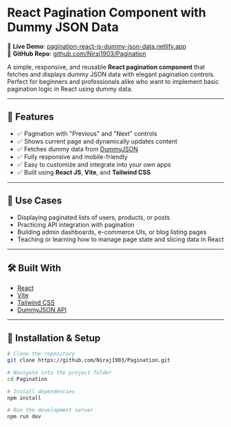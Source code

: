 # React Pagination Component with Dummy JSON Data

🔗 **Live Demo**: [pagination-react-js-dummy-json-data.netlify.app](https://pagination-react-js-dummy-json-data.netlify.app/)  
📁 **GitHub Repo**: [github.com/Niraj1903/Pagination](https://github.com/Niraj1903/Pagination)

A simple, responsive, and reusable **React pagination component** that fetches and displays dummy JSON data with elegant pagination controls. Perfect for beginners and professionals alike who want to implement basic pagination logic in React using dummy data.

---

## 🚀 Features

- ✅ Pagination with "Previous" and "Next" controls
- ✅ Shows current page and dynamically updates content
- ✅ Fetches dummy data from [DummyJSON](https://dummyjson.com/)
- ✅ Fully responsive and mobile-friendly
- ✅ Easy to customize and integrate into your own apps
- ✅ Built using **React JS**, **Vite**, and **Tailwind CSS**

---

## 🧠 Use Cases

- Displaying paginated lists of users, products, or posts
- Practicing API integration with pagination
- Building admin dashboards, e-commerce UIs, or blog listing pages
- Teaching or learning how to manage page state and slicing data in React

---

## 🛠️ Built With

- [React](https://reactjs.org/)
- [Vite](https://vitejs.dev/)
- [Tailwind CSS](https://tailwindcss.com/)
- [DummyJSON API](https://dummyjson.com/)

---

## 🔧 Installation & Setup

```bash
# Clone the repository
git clone https://github.com/Niraj1903/Pagination.git

# Navigate into the project folder
cd Pagination

# Install dependencies
npm install

# Run the development server
npm run dev
```
